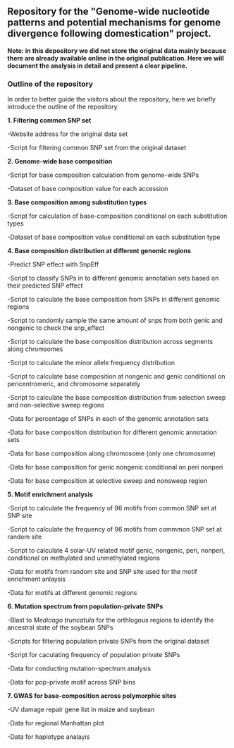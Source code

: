  
## Repository for the "Genome-wide nucleotide patterns and potential mechanisms for genome divergence following domestication" project. ##

**Note: in this depository we did not store the original data mainly because there are already available online in the original publication. Here we will document the analysis in detail and present a clear pipeline.**

### Outline of the repository ###


In order to better guide the visitors about the repository, here we briefly introduce the outline of the repository
 
**1. Filtering common SNP set** 

-Website address for the original data set

-Script for filtering common SNP set from the original dataset


**2. Genome-wide base composition** 

-Script for base composition calculation from genome-wide SNPs

-Dataset of base composition value for each accession

**3. Base composition among substitution types** 

-Script for calculation of base-composition conditional on each substitution types

-Dataset of base composition value conditional on each substitution type 

**4. Base composition distribution at different genomic regions**
  
-Predict SNP effect with SnpEff

-Script to classify SNPs in to different genomic annotation sets based on their predicted SNP effect 

-Script to calculate the base composition from SNPs in different genomic regions

-Script to randomly sample the same amount of snps from both genic and nongenic to check the snp_effect

-Script to calculate the base composition distribution across segments along chromsomes 

-Script to calculate the minor allele frequency distribution

-Script to calculate base composition at nongenic and genic conditional on pericentromeric, and chromosome separately

-Script to calculate the base composition distribution from selection sweep and non-selective sweep regions

-Data for percentage of SNPs in each of the genomic annotation sets

-Data for base composition distribution for different genomic annotation sets

-Data for base composition along chromosome (only one chromosome)

-Data for base composition for genic nongenic conditional on peri nonperi

-Data for base composition at selective sweep and nonsweep region

**5. Motif enrichment analysis**

-Script to calculate the frequency of 96 motifs from common SNP set at SNP site

-Script to calculate the frequency of 96 motifs from commmon SNP set at random site

-Script to calculate 4 solar-UV related motif genic, nongenic, peri, nonperi, conditional on methylated and unmethylated regions

-Data for motifs from random site and SNP site used for the motif enrichment anlaysis

-Data for motifs at different genomic regions

**6. Mutation spectrum from population-private SNPs**

-Blast to *Medicago truncatula* for the orthlogous regions to identify the ancestral state of the soybean SNPs

-Scripts for filtering population private SNPs from the original dataset

-Script for caculating frequency of population private SNPs

-Data for conducting mutation-spectrum analysis 

-Data for pop-private motif across SNP bins

**7. GWAS for base-composition across polymorphic sites**

-UV damage repair gene list in maize and soybean

-Data for regional Manhattan plot

-Data for haplotype analayis


